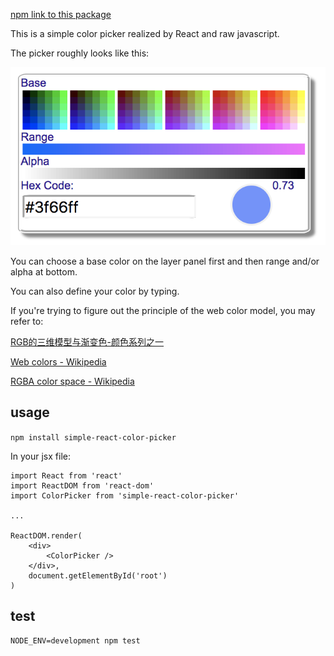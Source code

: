 [npm link to this package](https://www.npmjs.com/package/simple-react-color-picker)

This is a simple color picker realized by React and raw javascript.

The picker roughly looks like this:

![image](https://github.com/yukirang/color-picker/blob/master/src/images/picker.png)

You can choose a base color on the layer panel first and then range and/or alpha at bottom.

You can also define your color by typing.

If you're trying to figure out the principle of the web color model, you may refer to:

[RGB的三维模型与渐变色-颜色系列之一](http://www.cnblogs.com/Free-Thinker/p/5569792.html)

[Web colors - Wikipedia](https://en.wikipedia.org/wiki/Web_colors)

[RGBA color space - Wikipedia](https://en.wikipedia.org/wiki/RGBA_color_space)


## usage

`npm install simple-react-color-picker`

In your jsx file:

```
import React from 'react'
import ReactDOM from 'react-dom'
import ColorPicker from 'simple-react-color-picker'

...

ReactDOM.render(
	<div>	
 		<ColorPicker />
 	</div>,
 	document.getElementById('root')
)
```


## test
`NODE_ENV=development npm test`




